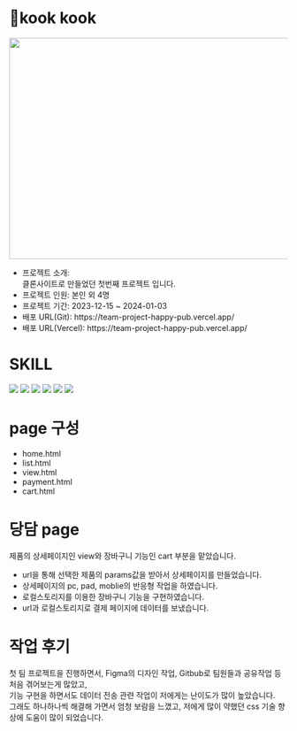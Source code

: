 
<h1>🍲kook kook</h1>
<img src='https://github.com/JSG-8579/figma/assets/54690444/9dc0a561-21a4-401a-950e-1054b16e0a26' width='700' height='400'>
<ul>
  <li>프로젝트 소개: </br> 클론사이트로 만들었던 첫번째 프로젝트 입니다.</li>
  <li>프로젝트 인원: 본인 외 4명</li>
  <li>프로젝트 기간: 2023-12-15 ~ 2024-01-03</li>
  <li>배포 URL(Git): https://team-project-happy-pub.vercel.app/</li>
  <li>배포 URL(Vercel): https://team-project-happy-pub.vercel.app/</li>
</ul>
<h1>SKILL</h1>
<div>
  <img src="https://img.shields.io/badge/HTML5-E34F26?style=for-the-badge&logo=HTML5&logoColor=white">
  <img src="https://img.shields.io/badge/Sass-CC6699?style=for-the-badge&logo=Sass&logoColor=white">
  <img src="https://img.shields.io/badge/JavaScript-F7DF1E?style=for-the-badge&logo=JavaScript&logoColor=white">
  <img src="https://img.shields.io/badge/Figma-F24E1E?style=for-the-badge&logo=Figma&logoColor=white">
  <img src="https://img.shields.io/badge/GitHub-181717?style=for-the-badge&logo=GitHub&logoColor=white">
  <img src="https://img.shields.io/badge/Vercel-000000?style=for-the-badge&logo=Vercel&logoColor=white">
  
</div>
<h1>page 구성</h1>
<ul>
  <li>home.html</li>
  <li>list.html</li>
  <li>view.html</li>
  <li>payment.html</li>
  <li>cart.html</li>
</ul>
<h1>당담 page</h1>
<p>제품의 상세페이지인 view와 장바구니 기능인 cart 부분을 맡았습니다.</p>
<ul>
  <li>url을 통해 선택한 제품의 params값을 받아서 상세페이지를 만들었습니다.</li>
  <li>상세페이지의 pc, pad, moblie의 반응형 작업을 하였습니다.</li>
  <li>로컬스토리지를 이용한 장바구니 기능을 구현하였습니다.</li>
  <li>url과 로컬스토리지로 결제 페이지에 데이터를 보냈습니다.</li>
</ul>
<h1>작업 후기</h1>
<p>첫 팀 프로젝트을 진행하면서, Figma의 디자인 작업, Gitbub로 팀원들과 공유작업 등 처음 겪어보는게 많았고,</br>
기능 구현을 하면서도 데이터 전송 관련 작업이 저에게는 난이도가 많이 높았습니다.</br> 그래도 하나하나씩 해결해 가면서 엄청 보람을 느꼈고,
저에게 많이 약했던 css 기술 향상에 도움이 많이 되었습니다. </p>

